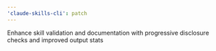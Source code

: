 ```yaml
---
'claude-skills-cli': patch
---
```


Enhance skill validation and documentation with progressive disclosure checks and improved output stats
